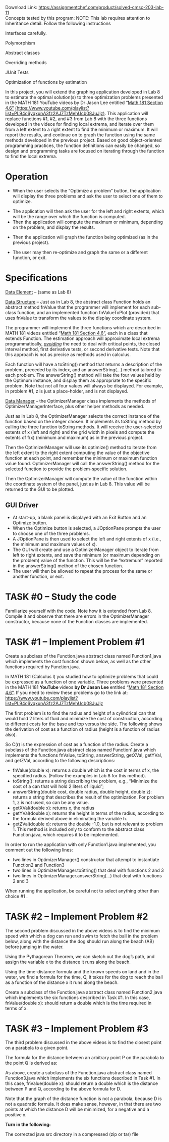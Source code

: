 Download Link: https://assignmentchef.com/product/solved-cmsc-203-lab-11
<br>
Concepts tested by this program:        NOTE: This lab requires attention to             Inheritance      detail. Follow the following instructions

Interfaces                                                                           carefully.

Polymorphism

Abstract classes

Overriding methods

JUnit Tests

Optimization of functions by estimation

In this project, you will extend the graphing application developed in Lab 8 to estimate the optimal solution(s) to three optimization problems presented in the MATH 181 YouTube videos by Dr Jason Lee entitled “<a href="https://www.youtube.com/playlist?list=PL94c6yqxunA3fz2AJ7TzMehUcb08JuJjz">Math 181 </a><a href="https://www.youtube.com/playlist?list=PL94c6yqxunA3fz2AJ7TzMehUcb08JuJjz">Section 4.6</a><a href="https://www.youtube.com/playlist?list=PL94c6yqxunA3fz2AJ7TzMehUcb08JuJjz">”</a> <a href="https://www.youtube.com/playlist?list=PL94c6yqxunA3fz2AJ7TzMehUcb08JuJjz">(</a><a href="https://www.youtube.com/playlist?list=PL94c6yqxunA3fz2AJ7TzMehUcb08JuJjz">https://www.youtube.com/playlist?list=PL94c6yqxunA3fz2AJ7TzMehUcb08JuJjz</a><a href="https://www.youtube.com/playlist?list=PL94c6yqxunA3fz2AJ7TzMehUcb08JuJjz">)</a>.  This application will replace functions #1, #2, and #3 from Lab 8 with the three functions developed in the videos for finding local extrema, and iterate over them from a left extent to a right extent to find the minimum or maximum.  It will report the results, and continue on to graph the function using the same methods developed in the previous project.  Based on good object-oriented programming practices, the function definitions can easily be changed, so design and programming tasks are focused on iterating through the function to find the local extrema. <em> </em>

<h1>Operation</h1>

<ul>

 <li>When the user selects the “Optimize a problem” button, the application will display the three problems and ask the user to select one of them to optimize.</li>

</ul>




<ul>

 <li>The application will then ask the user for the left and right extents, which will be the range over which the function is computed.</li>

 <li>Then the application will compute the maximum or minimum, depending on the problem, and display the results.</li>

</ul>




<ul>

 <li>Then the application will graph the function being optimized (as in the previous project).</li>

</ul>




<ul>

 <li>The user may then re-optimize and graph the same or a different function, or exit.</li>

</ul>

<strong> </strong>

<h1>Specifications</h1>

<u>Data Element</u> – (same as Lab 8)




<u>Data Structure</u> – Just as in Lab 8, the abstract class Function holds an abstract method fnValue that the programmer will implement for each sub-class function, and an implemented function fnValueToPlot (provided) that uses fnValue to transform the values to the display coordinate system.

The programmer will implement the three functions which are described in MATH 181 videos entitled “<a href="https://www.youtube.com/playlist?list=PL94c6yqxunA3fz2AJ7TzMehUcb08JuJjz">Math 181 </a><a href="https://www.youtube.com/playlist?list=PL94c6yqxunA3fz2AJ7TzMehUcb08JuJjz">Section 4.6</a><a href="https://www.youtube.com/playlist?list=PL94c6yqxunA3fz2AJ7TzMehUcb08JuJjz">”</a>, each in a class that extends Function.  The estimation approach will approximate local extrema programmatically, <em><u>avoiding</u></em> the need to deal with critical points, the closed interval method, first derivative tests, or second derivative tests.  Note that this approach is not as precise as methods used in calculus.

Each function will have a toString() method that returns a description of the problem, preceded by its index, and an answerString(…) method tailored to each problem.  The answerString() method will take the four values held by the Optimum instance, and display them as appropriate to the specific problem.  Note that not all four values will always be displayed.  For example, in problem #1, z is just a place-holder, and is not displayed.

<u>Data Manager</u> – the OptimizerManager class implements the methods of OptimizerManagerInterface, plus other helper methods as needed.

Just as in Lab 8, the OptimizerManager selects the correct instance of the function based on the integer chosen. It implements its toString method by calling the three function toString methods.  It will receive the user-selected extents of x (left and right) and the grid width in pixels and compute the extents of f(x) (minimum and maximum) as in the previous project.

Then the OptimizerManager will use its optimize() method to iterate from the left extent to the right extent computing the value of the objective function at each point, and remember the minimum or maximum function value found.  OptimizerManager will call the answerString() method for the selected function to provide the problem-specific solution.

Then the OptimizerManager will compute the value of the function within the coordinate system of the panel, just as in Lab 8.  This value will be returned to the GUI to be plotted.

<h2>GUI Driver</h2>

<ul>

 <li>At start-up, a blank panel is displayed with an Exit Button and an Optimize button.</li>

 <li>When the Optimize button is selected, a JOptionPane prompts the user to choose one of the three problems.</li>

 <li>A JOptionPane is then used to select the left and right extents of x (i.e., the minimum and maximum values of x).</li>

 <li>The GUI will create and use a OptimizerManager object to iterate from left to right extents, and save the minimum (or maximum depending on the problem) value of the function. This will be the “extremum” reported in the answerString() method of the chosen function.</li>

 <li>The user will then be allowed to repeat the process for the same or another function, or exit.</li>

</ul>




<strong>           </strong>

<h1>TASK #0 – Study the code</h1>

Familiarize yourself with the code. Note how it is extended from Lab 8.  Compile it and observe that there are errors in the OptimizerManager constructor, because none of the Function classes are implemented.

<h1>TASK #1 – Implement Problem #1</h1>

Create a subclass of the Function.java abstract class named Function1.java which implements the cost function shown below, as well as the other functions required by Function.java.




In MATH 181 (Calculus I) you studied how to optimize problems that could be expressed as a function of one variable.  Three problems were presented in the MATH 181 <strong>YouTube </strong>videos <strong>by Dr Jason Lee </strong>entitled “<a href="https://www.youtube.com/playlist?list=PL94c6yqxunA3fz2AJ7TzMehUcb08JuJjz">Math 181 Section 4.6</a><a href="https://www.youtube.com/playlist?list=PL94c6yqxunA3fz2AJ7TzMehUcb08JuJjz">”</a>.  If you need to review these problems go to the link at:<strong>              </strong><a href="https://www.youtube.com/playlist?list=PL94c6yqxunA3fz2AJ7TzMehUcb08JuJjz">https://www.youtube.com/playlist?list=PL94c6yqxunA3fz2AJ7TzMehUcb08JuJjz</a>

The first problem is to find the radius and height of a cylindrical can that would hold 2 liters of fluid and minimize the cost of construction, according to different costs for the base and top versus the side.  The following shows the derivation of cost as a function of radius (height is a function of radius also).




So C(r) is the expression of cost as a function of the radius.  Create a subclass of the Function.java abstract class named Function1.java which implements the functions fnValue, toString, answerString, getXVal, getYVal, and getZVal, according to the following descriptions:

<ul>

 <li>fnValue(double x): returns a double which is the cost in terms of x, the specified radius. (Follow the examples in Lab 8 for this method).</li>

 <li>toString(): returns a string describing the problem, e.g., “Minimize the cost of a can that will hold 2 liters of liquid”;</li>

 <li>answerString(double cost, double radius, double height, double z): returns a string that describes the result of the optimization. For problem 1, z is not used, so can be any value.</li>

 <li>getXVal(double x): returns x, the radius</li>

 <li>getYVal(double x): returns the height in terms of the radius, according to the formula derived above in eliminating the variable h.</li>

 <li>getZVal(double x): returns the double -1.0, but is not relevant to problem 1.  This method is included only to conform to the abstract class Function.java, which requires it to be implemented.</li>

</ul>




In order to run the application with only Function1.java implemented, you comment out the following lines:

<ul>

 <li>two lines in OptimizerManager() constructor that attempt to instantiate Function2 and Function3</li>

 <li>two lines in OptimizerManager.toString() that deal with functions 2 and 3</li>

 <li>two lines in OptimizerManager.answerString(…) that deal with functions 2 and 3</li>

</ul>

When running the application, be careful not to select anything other than choice #1 .




<h1>TASK #2 – Implement Problem #2</h1>

The second problem discussed in the above videos is to find the minimum speed with which a dog can run and swim to fetch the ball in the problem below, along with the distance the dog should run along the beach (AB) before jumping in the water.




Using the Pythagorean Theorem, we can sketch out the dog’s path, and assign the variable x to the distance it runs along the beach.




Using the time-distance formula and the known speeds on land and in the water, we find a formula for the time, Q, it takes for the dog to reach the ball as a function of the distance x it runs along the beach.




Create a subclass of the Function.java abstract class named Function2.java which implements the six functions described in Task #1.  In this case, fnValue(double x): should return a double which is the time required in terms of x.




<h1>TASK #3 – Implement Problem #3</h1>

The third problem discussed in the above videos is to find the closest point on a parabola to a given point.




The formula for the distance between an arbitrary point P on the parabola to the point Q is derived as:




As above, create a subclass of the Function.java abstract class named Function3.java which implements the six functions described in Task #1.  In this case, fnValue(double x): should return a double which is the distance between P and Q, according to the above formula for D.

Note that the graph of the distance function is not a parabola, because D is not a quadratic formula.  It does make sense, however, in that there are two points at which the distance D will be minimized, for a negative and a positive x.




<strong>Turn in the following: </strong>

The corrected java src directory in a compressed (zip or tar) file


